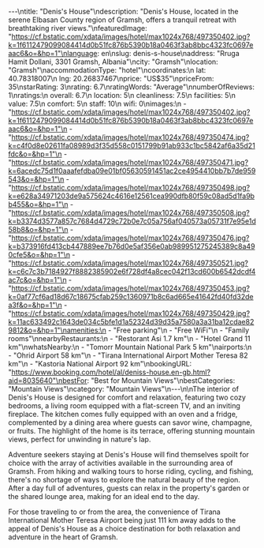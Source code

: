 ---\ntitle: "Denis's House"\ndescription: "Denis's House, located in the serene Elbasan County region of Gramsh, offers a tranquil retreat with breathtaking river views."\nfeaturedImage: "https://cf.bstatic.com/xdata/images/hotel/max1024x768/497350402.jpg?k=1f6112479099084414d0b51fc876b5390b18a0463f3ab8bbc4323fc0697eaac6&o=&hp=1"\nlanguage: en\nslug: denis-s-house\naddress: "Rruga Hamit Dollani, 3301 Gramsh, Albania"\ncity: "Gramsh"\nlocation: "Gramsh"\naccommodationType: "hotel"\ncoordinates:\n  lat: 40.78318007\n  lng: 20.26837467\nprice: "US$35"\npriceFrom: 35\nstarRating: 3\nrating: 6.7\nratingWords: "Average"\nnumberOfReviews: 1\nratings:\n  overall: 6.7\n  location: 5\n  cleanliness: 7.5\n  facilities: 5\n  value: 7.5\n  comfort: 5\n  staff: 10\n  wifi: 0\nimages:\n  - "https://cf.bstatic.com/xdata/images/hotel/max1024x768/497350402.jpg?k=1f6112479099084414d0b51fc876b5390b18a0463f3ab8bbc4323fc0697eaac6&o=&hp=1"\n  - "https://cf.bstatic.com/xdata/images/hotel/max1024x768/497350474.jpg?k=c4f0d8e02611fa08989d3f35d558c0151799b91ab933c1bc5842af6a35d21fdc&o=&hp=1"\n  - "https://cf.bstatic.com/xdata/images/hotel/max1024x768/497350471.jpg?k=6acedc75d1f0aaafefdba09e01bf05630591451ac2ce4954410bb7b7de959543&o=&hp=1"\n  - "https://cf.bstatic.com/xdata/images/hotel/max1024x768/497350498.jpg?k=e628a34971203de9a575624c4616e12561cea990dfb80f59c08ad5d1fa9bb455&o=&hp=1"\n  - "https://cf.bstatic.com/xdata/images/hotel/max1024x768/497350508.jpg?k=b3374d3577a857c7684d4729c72b0e7c05a756af040573a05731f7e95e1d58b8&o=&hp=1"\n  - "https://cf.bstatic.com/xdata/images/hotel/max1024x768/497350476.jpg?k=b373916fd413cb447889ee7b76d0e5af356e0ab989951275245389c8a490cfe5&o=&hp=1"\n  - "https://cf.bstatic.com/xdata/images/hotel/max1024x768/497350521.jpg?k=c6c7c3b7184927f8882385902e6f728df4a8cec042f13cd600b6542dcdf4ac7c&o=&hp=1"\n  - "https://cf.bstatic.com/xdata/images/hotel/max1024x768/497350453.jpg?k=0af77cf6ad18d67c18675cfab259c1360971b8c6ad665e41642fd40fd32dea3f&o=&hp=1"\n  - "https://cf.bstatic.com/xdata/images/hotel/max1024x768/497350429.jpg?k=11ac633492c1643de034c5bfe1d1a52324d39d35a7580a3a31ba12cdae829812&o=&hp=1"\namenities:\n  - "Free parking"\n  - "Free WiFi"\n  - "Family rooms"\nnearbyRestaurants:\n  - "Restorant Asi 1.7 km"\n  - "Hotel Grand 11 km"\nwhatsNearby:\n  - "Tomorr Mountain National Park 5 km"\nairports:\n  - "Ohrid Airport 58 km"\n  - "Tirana International Airport Mother Teresa 82 km"\n  - "Kastoria National Airport 92 km"\nbookingURL: "https://www.booking.com/hotel/al/deniss-house.en-gb.html?aid=8035640"\nbestFor: "Best for Mountain Views"\nbestCategories: "Mountain Views"\ncategory: "Mountain Views"\n---\n\nThe interior of Denis's House is designed for comfort and relaxation, featuring two cozy bedrooms, a living room equipped with a flat-screen TV, and an inviting fireplace. The kitchen comes fully equipped with an oven and a fridge, complemented by a dining area where guests can savor wine, champagne, or fruits. The highlight of the home is its terrace, offering stunning mountain views, perfect for unwinding in nature's lap.

Adventure seekers staying at Denis's House will find themselves spoilt for choice with the array of activities available in the surrounding area of Gramsh. From hiking and walking tours to horse riding, cycling, and fishing, there's no shortage of ways to explore the natural beauty of the region. After a day full of adventures, guests can relax in the property's garden or the shared lounge area, making for an ideal end to the day.

For those traveling to or from the area, the convenience of Tirana International Mother Teresa Airport being just 111 km away adds to the appeal of Denis's House as a choice destination for both relaxation and adventure in the heart of Gramsh.
